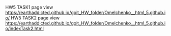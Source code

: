 HW5  TASK1 page view https://earthaddicted.github.io/goit_HW_folder/Omelchenko__html_5.github.io/
HW5  TASK2 page view https://earthaddicted.github.io/goit_HW_folder/Omelchenko__html_5.github.io/indexTask2.html
